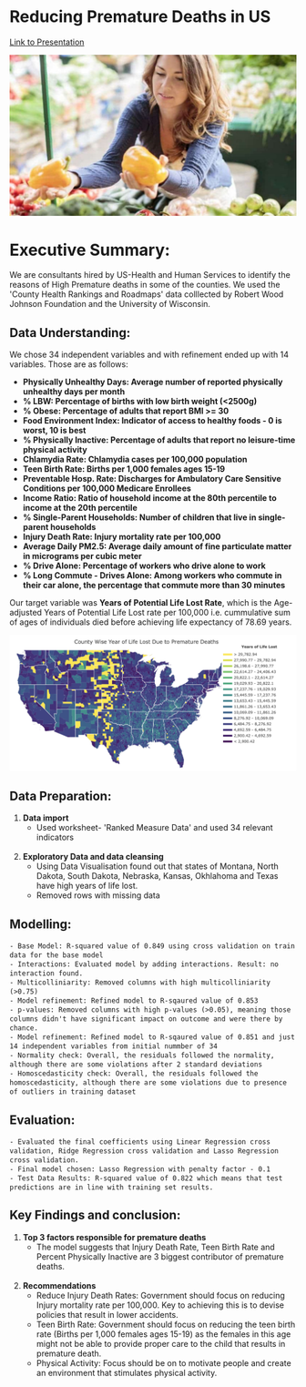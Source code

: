 # Reducing Premature Deaths in US
[Link to Presentation](https://docs.google.com/presentation/d/1VP237iQAoBrCczTcGiwCsrGcVjA3keql/edit#slide=id.p1)

<img src="images/image-1.jpg">

# Executive Summary:
We are consultants hired by US-Health and Human Services to identify the reasons of High Premature deaths in some of the counties. We used the 'County Health Rankings and Roadmaps' data colllected by Robert Wood Johnson Foundation and the University of Wisconsin.


## Data Understanding:
We chose 34 independent variables and with refinement ended up with 14 variables. Those are as follows:
* **Physically Unhealthy Days: Average number of reported physically unhealthy days per month**
* **% LBW: Percentage of births with low birth weight (<2500g)**
* **% Obese: Percentage of adults that report BMI >= 30**
* **Food Environment Index: Indicator of access to healthy foods - 0 is worst, 10 is best**
* **% Physically Inactive: Percentage of adults that report no leisure-time physical activity**
* **Chlamydia Rate: Chlamydia cases per 100,000 population**
* **Teen Birth Rate: Births per 1,000 females ages 15-19**
* **Preventable Hosp. Rate: Discharges for Ambulatory Care Sensitive Conditions per 100,000 Medicare Enrollees**
* **Income Ratio: Ratio of household income at the 80th percentile to income at the 20th percentile**
* **% Single-Parent Households: Number of children that live in single-parent households**
* **Injury Death Rate: Injury mortality rate per 100,000**
* **Average Daily PM2.5: Average daily amount of fine particulate matter in micrograms per cubic meter**
* **% Drive Alone: Percentage of workers who drive alone to work**
* **% Long Commute - Drives Alone: Among workers who commute in their car alone, the percentage that commute more than 30 minutes**

Our target variable was **Years of Potential Life Lost Rate**, which is the Age-adjusted Years of Potential Life Lost rate per 100,000 i.e. cummulative sum of ages of individuals died before achieving life expectancy of 78.69 years.

<img src="images/image-2.png">

## Data Preparation:
1. **Data import**  
    - Used worksheet- 'Ranked Measure Data' and used 34 relevant indicators
<br><br>
2. **Exploratory Data and data cleansing**  
    - Using Data Visualisation found out that states of Montana, North Dakota, South Dakota, Nebraska, Kansas, Okhlahoma and Texas have high years of life lost.
    - Removed rows with missing data

## Modelling:
    - Base Model: R-squared value of 0.849 using cross validation on train data for the base model
    - Interactions: Evaluated model by adding interactions. Result: no interaction found.
    - Multicolliniarity: Removed columns with high multicolliniarity (>0.75)
    - Model refinement: Refined model to R-sqaured value of 0.853
    - p-values: Removed columns with high p-values (>0.05), meaning those columns didn't have significant impact on outcome and were there by chance.
    - Model refinement: Refined model to R-sqaured value of 0.851 and just 14 independent variables from initial nummber of 34
    - Normality check: Overall, the residuals followed the normality, although there are some violations after 2 standard deviations
    - Homoscedasticity check: Overall, the residuals followed the homoscedasticity, although there are some violations due to presence of outliers in training dataset

## Evaluation:
    - Evaluated the final coefficients using Linear Regression cross validation, Ridge Regression cross validation and Lasso Regression cross validation.
    - Final model chosen: Lasso Regression with penalty factor - 0.1
    - Test Data Results: R-squared value of 0.822 which means that test predictions are in line with training set results.

## Key Findings and conclusion:

1. **Top 3 factors responsible for premature deaths**
    - The model suggests that Injury Death Rate, Teen Birth Rate and Percent Physically Inactive are 3 biggest contributor of premature deaths.
<br><br>
2. **Recommendations**
    - Reduce Injury Death Rates: Government should focus on reducing Injury mortality rate per 100,000. Key to achieving this is to devise policies that result in lower accidents.
    - Teen Birth Rate: Government should focus on reducing the teen birth rate (Births per 1,000 females ages 15-19) as the females in this age might not be able to provide proper care to the child that results in premature death.
    - Physical Activity: Focus should be on to motivate people and create an environment that stimulates physical activity.